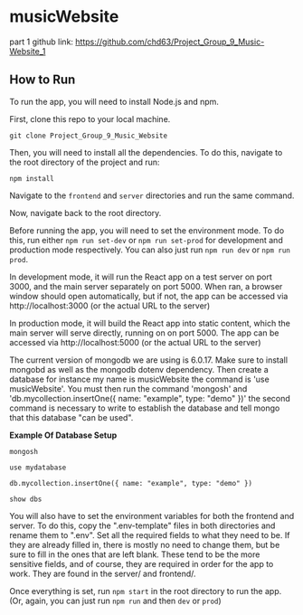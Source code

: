 # musicWebsite
part 1 github link: https://github.com/chd63/Project_Group_9_Music-Website_1

## How to Run
To run the app, you will need to install Node.js and npm.

First, clone this repo to your local machine.
```
git clone Project_Group_9_Music_Website
```
Then, you will need to install all the dependencies. To do this, navigate to the root directory of the project and run:
```
npm install
```
Navigate to the `frontend` and `server` directories and run the same command.

Now, navigate back to the root directory.

Before running the app, you will need to set the environment mode. To do this, run either `npm run set-dev` or `npm run set-prod` for
development and production mode respectively. You can also just run `npm run dev` or `npm run prod`.

In development mode, it will run the React app on a test server on port 3000, and the main server separately on port 5000. When ran, a browser window should open
automatically, but if not, the app can be accessed via http://localhost:3000 (or the actual URL to the server)

In production mode, it will build the React app into static content, which the main server will serve directly, running on on port 5000. The app can be accessed
via http://localhost:5000 (or the actual URL to the server)

The current version of mongodb we are using is 6.0.17. Make sure to install mongobd as well as the mongodb dotenv dependency. Then create a database for instance my name is musicWebsite the command is 'use musicWebsite'. You must then run the command 'mongosh' and 'db.mycollection.insertOne({ name: "example", type: "demo" })' the second command is necessary to write to establish the database and tell mongo that this database "can be used".

 **Example Of Database Setup**
 
	mongosh

	use mydatabase

	db.mycollection.insertOne({ name: "example", type: "demo" })

	show dbs

You will also have to set the environment variables for both the frontend and server. To do this, copy the ".env-template" files in both directories and rename them to ".env". Set all the required fields to what they need to be. If they are already filled in, there is mostly no need to change them, but be sure to fill in the ones that are left blank. These tend to be the more sensitive fields, and of course, they are required in order for the app to work. They are found in the server/ and frontend/. 

Once everything is set, run `npm start` in the root directory to run the app. (Or, again, you can just run `npm run` and then `dev` or `prod`)
